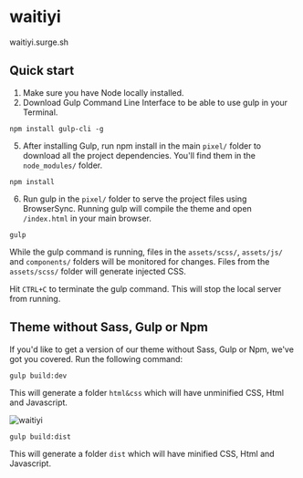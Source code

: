# waitiyi

waitiyi.surge.sh

## Quick start

1. Make sure you have Node locally installed.
2. Download Gulp Command Line Interface to be able to use gulp in your Terminal.

```
npm install gulp-cli -g
```

5. After installing Gulp, run npm install in the main `pixel/` folder to download all the project dependencies. You'll find them in the `node_modules/` folder.

```
npm install
```

6. Run gulp in the `pixel/` folder to serve the project files using BrowserSync. Running gulp will compile the theme and open `/index.html` in your main browser.

```
gulp
```

While the gulp command is running, files in the `assets/scss/`, `assets/js/` and `components/` folders will be monitored for changes. Files from the `assets/scss/` folder will generate injected CSS.

Hit `CTRL+C` to terminate the gulp command. This will stop the local server from running.

## Theme without Sass, Gulp or Npm

If you'd like to get a version of our theme without Sass, Gulp or Npm, we've got you covered. Run the following command:

```
gulp build:dev
```

This will generate a folder `html&css` which will have unminified CSS, Html and Javascript.

![waitiyi](https://github.com/Hackathon-Soft/waitiyi-admin/assets/99708427/8e296a92-5694-4e15-b0fa-4dc713c7d1a2)




```
gulp build:dist
```

This will generate a folder `dist` which will have minified CSS, Html and Javascript.
